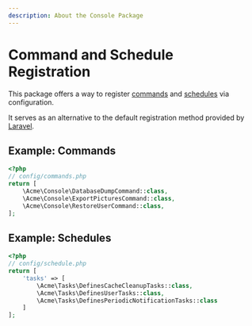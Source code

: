 ```yaml
---
description: About the Console Package
---
```

# Command and Schedule Registration

This package offers a way to register [commands](https://laravel.com/docs/12.x/artisan) and [schedules](https://laravel.com/docs/12.x/scheduling) via configuration.

It serves as an alternative to the default registration method provided by [Laravel](https://laravel.com).

## Example: Commands

```php
<?php
// config/commands.php
return [
    \Acme\Console\DatabaseDumpCommand::class,
    \Acme\Console\ExportPicturesCommand::class,
    \Acme\Console\RestoreUserCommand::class,
];
```

## Example: Schedules

```php
<?php
// config/schedule.php
return [
    'tasks' => [
        \Acme\Tasks\DefinesCacheCleanupTasks::class,
        \Acme\Tasks\DefinesUserTasks::class,
        \Acme\Tasks\DefinesPeriodicNotificationTasks::class
    ]
];
```
